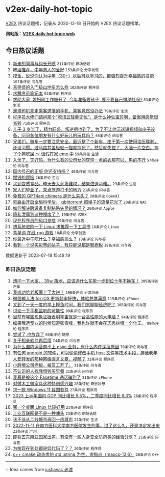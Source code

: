 # v2ex-daily-hot-topic

[V2EX](https://www.v2ex.com/) 热议话题榜，记录从 2020-12-18 日开始的 V2EX 热议话题榜单。

**网站版：[V2EX daily hot topic web](https://boojack.github.io/v2ex-daily-hot-topic-web/)**

## 今日热议话题

<!-- TODAY BEGIN -->

1. [新来的同事与组长开喷](https://www.v2ex.com/t/957643) `211条评论` `职场话题`
1. [啤酒推荐，中年男人的爱好](https://www.v2ex.com/t/957639) `153条评论` `分享发现`
1. [摸鱼，说说你认为中年（30+）以后可以学习的，能强烈提升幸福感的技能](https://www.v2ex.com/t/957646) `107条评论` `问与答`
1. [喜德盛的入门级山地车怎么样](https://www.v2ex.com/t/957592) `102条评论` `程序员`
1. [求程序员笔记本](https://www.v2ex.com/t/957606) `93条评论` `程序员`
1. [求助大家, 媳妇刚工作被开了, 今年准备要孩子, 要不要自己缴纳社保?](https://www.v2ex.com/t/957594) `83条评论` `生活`
1. [滴滴司机拿走乘客遗落的手机，乘客竟然没办法](https://www.v2ex.com/t/957673) `79条评论` `生活`
1. [程序员大佬们请问那个“腾讯云轻量无忧”，是什么神仙宝贝啊，备案用感觉很省钱](https://www.v2ex.com/t/957581) `71条评论` `程序员`
1. [儿子 3 岁半了，精力旺盛，叛逆期也到了，为了不让他沉迷短视频和电子设备，问问各位朋友有什么好玩儿的玩具吗？](https://www.v2ex.com/t/957650) `66条评论` `问与答`
1. [兄弟们，骑车一定要注意安全。最近整了个新车，由于第一次使用油压碟刹，还没习惯。过马路井盖轻轻一捏就抱死了，然后就失控了，大脑一片空白。摔了个狗吃屎 ～ 请假在家 emo 中](https://www.v2ex.com/t/957704) `59条评论` `生活`
1. [入伏了，天好热，为什么有的公司女的穿短一点的衣服可以，男的不行](https://www.v2ex.com/t/957651) `57条评论` `问与答`
1. [国内号召的正版 你还支持吗？](https://www.v2ex.com/t/957703) `40条评论` `问与答`
1. [攒钱的烦恼](https://www.v2ex.com/t/957723) `26条评论` `生活`
1. [买到变质食品，昨天去大润发维权，结果进退两难。](https://www.v2ex.com/t/957748) `23条评论` `生活`
1. [家人们毕业了，来点旅游打卡的地方](https://www.v2ex.com/t/957658) `21条评论` `问与答`
1. [免费的 GPT4api chimera 是什么来头？](https://www.v2ex.com/t/957781) `20条评论` `OpenAI`
1. [旁路由开启全局科学后， qbittorrent 把梯子的流量花光了](https://www.v2ex.com/t/957638) `20条评论` `NAS`
1. [如何解决跨设备复制粘贴失灵的情况？](https://www.v2ex.com/t/957579) `20条评论` `Apple`
1. [隐私泄露到这种程度了？](https://www.v2ex.com/t/957721) `19条评论` `V2EX`
1. [现在程序员的风口是啥](https://www.v2ex.com/t/957589) `19条评论` `问与答`
1. [想系统进阶一下 Linux 求推荐一下工具书](https://www.v2ex.com/t/957742) `18条评论` `Linux`
1. [背单词 在线 rpg 游戏](https://www.v2ex.com/t/957692) `18条评论` `分享创造`
1. [你最近中午吃什么？幸福感高么？](https://www.v2ex.com/t/957653) `18条评论` `问与答`
1. [看到一个说买彩票的帖子，我只能说都是智商税](https://www.v2ex.com/t/957584) `18条评论` `问与答`

数据更新于 2023-07-18 15:49:19

<!-- TODAY END -->

### 昨日热议话题

<!-- YESTERDAY BEGIN -->

1. [想问一下大家， 35w 落地，应该选什么车能一步到位十年不换车！](https://www.v2ex.com/t/957255) `205条评论` `汽车`
1. [我成功给老板画上了大饼！](https://www.v2ex.com/t/957317) `190条评论` `分享创造`
1. [微信输入法 for iOS 更新频率好快，体验总体满意](https://www.v2ex.com/t/957253) `115条评论` `iPhone`
1. [又到了一天一度的早上摸鱼时间，我们来聊聊经济吧？](https://www.v2ex.com/t/957245) `105条评论` `问与答`
1. [讨论一下手机监听的可能性](https://www.v2ex.com/t/957316) `99条评论` `程序员`
1. [目前有哪些现象证据表明宇宙就是一台高性能的大电脑？](https://www.v2ex.com/t/957241) `94条评论` `程序员`
1. [如果我选专业的时候知道张雪峰，我也许就不会在志愿栏填一个化工。](https://www.v2ex.com/t/957346) `89条评论` `程序员`
1. [尝试了,也放弃了](https://www.v2ex.com/t/957251) `80条评论` `随想`
1. [关于相亲软件再后续](https://www.v2ex.com/t/957356) `74条评论` `问与答`
1. [为什么国内运营商不上 esim 业务，有什么内在深层原因](https://www.v2ex.com/t/957272) `70条评论` `问与答`
1. [有任何 android 的软件，可以偷偷修改手机 host 文件等技术手段，屏蔽老年人爱转发的那种网络谣言文章，视频？](https://www.v2ex.com/t/957328) `32条评论` `程序员`
1. [小跨境公司老板，被员工开了。](https://www.v2ex.com/t/957526) `31条评论` `问与答`
1. [不认识的人找我借钱买早餐](https://www.v2ex.com/t/957458) `31条评论` `问与答`
1. [我真是被这个 Facetime 通话骗到了](https://www.v2ex.com/t/957370) `31条评论` `iPhone`
1. [对做木工做家具这种特别感兴趣](https://www.v2ex.com/t/957330) `28条评论` `奇思妙想`
1. [求一款 Windows 11 截图软件](https://www.v2ex.com/t/957457) `27条评论` `程序员`
1. [2023 上半年国内 GDP 同比增长 5.5%，二季度同比增长 6.3%](https://www.v2ex.com/t/957401) `26条评论` `程序员`
1. [哪一个桌面 Linux 比较好用](https://www.v2ex.com/t/957493) `23条评论` `程序员`
1. [工业互联网是不是一种噱头](https://www.v2ex.com/t/957327) `23条评论` `职场话题`
1. [该不该从二线城市再回一线城市](https://www.v2ex.com/t/957416) `22条评论` `生活`
1. [2022-11-11 在南方医科大学南方医院发生的事，过了这么久，还是决定发出来](https://www.v2ex.com/t/957247) `22条评论` `广州`
1. [即将去东南亚国家出差，有没有一些人身安全防范类的经验分享？](https://www.v2ex.com/t/957282) `21条评论` `问与答`
1. [为啥现在到处都是低代码了？？](https://www.v2ex.com/t/957539) `20条评论` `程序员`
1. [c++ cmake 动态库的 std::string 为空，求指点（maocs-12.6）](https://www.v2ex.com/t/957438) `20条评论` `C++`

<!-- YESTERDAY END -->

---

💡 Idea comes from [justjavac 迷渡](https://github.com/justjavac/)
